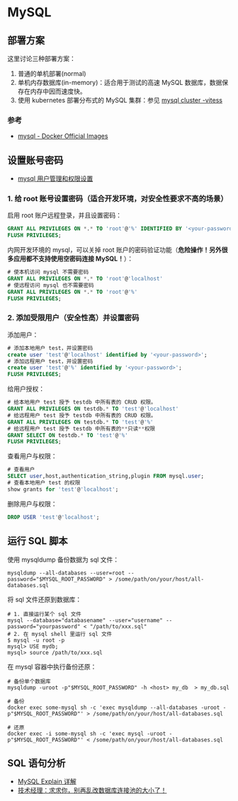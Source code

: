 # MySQL

## 部署方案

这里讨论三种部署方案：

1. 普通的单机部署(normal)
2. 单机内存数据库(in-memory)：适合用于测试的高速 MySQL 数据库，数据保存在内存中因而速度快。
3. 使用 kubernetes 部署分布式的 MySQL 集群：参见 [mysql cluster -vitess](./mysql%20cluster%20-%20vitess/README.md)

### 参考

- [mysql - Docker Official Images](https://hub.docker.com/_/mysql/)

## 设置账号密码

- [mysql 用户管理和权限设置](https://www.cnblogs.com/fslnet/p/3143344.html)

### 1. 给 root 账号设置密码（适合开发环境，对安全性要求不高的场景）

启用 root 账户远程登录，并且设置密码：
```sql
GRANT ALL PRIVILEGES ON *.* TO 'root'@'%' IDENTIFIED BY '<your-password>';
FLUSH PRIVILEGES;
```

内网开发环境的 mysql，可以关掉 root 账户的密码验证功能（**危险操作！另外很多应用都不支持使用空密码连接 MySQL！**）：

```sql
# 使本机访问 mysql 不需要密码
GRANT ALL PRIVILEGES ON *.* TO 'root'@'localhost'
# 使远程访问 mysql 也不需要密码
GRANT ALL PRIVILEGES ON *.* TO 'root'@'%' 
FLUSH PRIVILEGES;
```

### 2. 添加受限用户（安全性高）并设置密码

添加用户：
```sql
# 添加本地用户 test，并设置密码
create user 'test'@'localhost' identified by '<your-password>';
# 添加远程用户 test，并设置密码
create user 'test'@'%' identified by '<your-password>';
FLUSH PRIVILEGES;
```

给用户授权：

```sql
# 给本地用户 test 授予 testdb 中所有表的 CRUD 权限。
GRANT ALL PRIVILEGES ON testdb.* TO 'test'@'localhost'
# 给远程用户 test 授予 testdb 中所有表的 CRUD 权限。
GRANT ALL PRIVILEGES ON testdb.* TO 'test'@'%'
# 给远程用户 test 授予 testdb 中所有表的**只读**权限
GRANT SELECT ON testdb.* TO 'test'@'%'
FLUSH PRIVILEGES;
```

查看用户与权限：

```sql
# 查看用户
SELECT user,host,authentication_string,plugin FROM mysql.user;
# 查看本地用户 test 的权限
show grants for 'test'@'localhost'; 
```

删除用户与权限：

```sql
DROP USER 'test'@'localhost';
```

## 运行 SQL 脚本

使用 mysqldump 备份数据为 sql 文件：

```shell
mysqldump --all-databases --user=root --password="$MYSQL_ROOT_PASSWORD" > /some/path/on/your/host/all-databases.sql
```

将 sql 文件还原到数据库：

```shell
# 1. 直接运行某个 sql 文件
mysql --database="databasename" --user="username" --password="yourpassword" < "/path/to/xxx.sql"
# 2. 在 mysql shell 里运行 sql 文件
$ mysql -u root -p
mysql> USE mydb;
mysql> source /path/to/xxx.sql
```

在 mysql 容器中执行备份还原：

```shell
# 备份单个数据库
mysqldump -uroot -p"$MYSQL_ROOT_PASSWORD" -h <host> my_db  > my_db.sql

# 备份
docker exec some-mysql sh -c 'exec mysqldump --all-databases -uroot -p"$MYSQL_ROOT_PASSWORD"' > /some/path/on/your/host/all-databases.sql

# 还原
docker exec -i some-mysql sh -c 'exec mysql -uroot -p"$MYSQL_ROOT_PASSWORD"' < /some/path/on/your/host/all-databases.sql
```

## SQL 语句分析

- [MySQL Explain 详解](https://www.cnblogs.com/xuanzhi201111/p/4175635.html)
- [技术经理：求求你，别再乱改数据库连接池的大小了！](https://mp.weixin.qq.com/s/n1iE63B0N-vsXnro_NZzJw)
